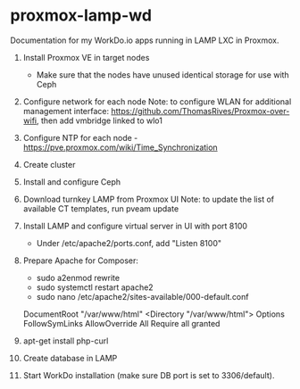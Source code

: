 # proxmox-lamp-wd
Documentation for my WorkDo.io apps running in LAMP LXC in Proxmox.

1. Install Proxmox VE in target nodes
     - Make sure that the nodes have unused identical storage for use with Ceph
3. Configure network for each node
   Note: to configure WLAN for additional management interface: https://github.com/ThomasRives/Proxmox-over-wifi, then add vmbridge linked to wlo1
5. Configure NTP for each node - https://pve.proxmox.com/wiki/Time_Synchronization
6. Create cluster
7. Install and configure Ceph
8. Download turnkey LAMP from Proxmox UI
   Note: to update the list of available CT templates, run pveam update
10. Install LAMP and configure virtual server in UI with port 8100
     - Under /etc/apache2/ports.conf, add "Listen 8100"
11. Prepare Apache for Composer:
    - sudo a2enmod rewrite
    - sudo systemctl restart apache2
    - sudo nano /etc/apache2/sites-available/000-default.conf
      
     DocumentRoot "/var/www/html"
    <Directory "/var/www/html">
            Options FollowSymLinks
            AllowOverride All
            Require all granted
    </Directory>
12. apt-get install php-curl
13. Create database in LAMP
14. Start WorkDo installation (make sure DB port is set to 3306/default).
